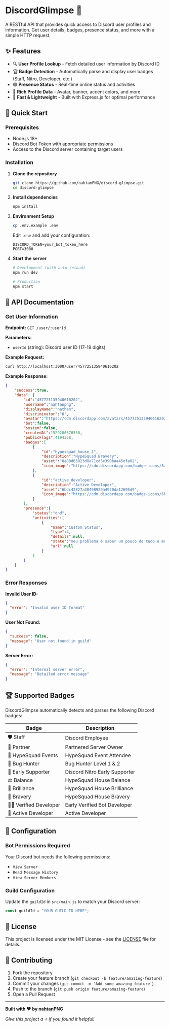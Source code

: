 # DiscordGlimpse 👀

A RESTful API that provides quick access to Discord user profiles and information. Get user details, badges, presence status, and more with a simple HTTP request.

## ✨ Features

- 🔍 **User Profile Lookup** - Fetch detailed user information by Discord ID
- 🏆 **Badge Detection** - Automatically parse and display user badges (Staff, Nitro, Developer, etc.)
- 🟢 **Presence Status** - Real-time online status and activities
- 🎨 **Rich Profile Data** - Avatar, banner, accent colors, and more
- 🚀 **Fast & Lightweight** - Built with Express.js for optimal performance

## 🚀 Quick Start

### Prerequisites

- Node.js 18+ 
- Discord Bot Token with appropriate permissions
- Access to the Discord server containing target users

### Installation

1. **Clone the repository**
   ```bash
   git clone https://github.com/nahtanPNG/discord-glimpse.git
   cd discord-glimpse
   ```

2. **Install dependencies**
   ```bash
   npm install
   ```

3. **Environment Setup**
   ```bash
   cp .env.example .env
   ```
   
   Edit `.env` and add your configuration:
   ```env
   DISCORD_TOKEN=your_bot_token_here
   PORT=3000
   ```

4. **Start the server**
   ```bash
   # Development (with auto-reload)
   npm run dev
   
   # Production
   npm start
   ```

## 📖 API Documentation

### Get User Information

**Endpoint:** `GET /user/:userId`

**Parameters:**
- `userId` (string): Discord user ID (17-19 digits)

**Example Request:**
```bash
curl http://localhost:3000/user/457725135940616202
```

**Example Response:**
```json
{
    "success":true,
    "data": {
        "id":"457725135940616202",
        "username":"nahtanpng",
        "displayName":"nathan",
        "discriminator":"0",
        "avatar":"https://cdn.discordapp.com/avatars/457725135940616202/712d13f013a8c45556c7d08b60a6c6aa.webp?size=1024",
        "bot":false,
        "system":false,
        "createdAt":1529200576530,
        "publicFlags":4194368,
        "badges":[
            {
                "id":"hypesquad_house_1",
                "description":"HypeSquad Bravery",
                "asset":"8a88d63823d8a71cd5e390baa45efa02",
                "icon_image":"https://cdn.discordapp.com/badge-icons/8a88d63823d8a71cd5e390baa45efa02.png"
            },
            {
                "id":"active_developer",
                "description":"Active Developer",
                "asset":"6bdc42827a38498929a4920da12695d9",
                "icon_image":"https://cdn.discordapp.com/badge-icons/6bdc42827a38498929a4920da12695d9.png"
            }
        ],
        "presence":{
            "status":"dnd",
            "activities":[
                {
                    "name":"Custom Status",
                    "type":4,
                    "details":null,
                    "state":"meu problema é saber um pouco de tudo e muito de nada",
                    "url":null
                }
            ]
        }
    }
}
```

### Error Responses

**Invalid User ID:**
```json
{
  "error": "Invalid user ID format"
}
```

**User Not Found:**
```json
{
  "success": false,
  "message": "User not found in guild"
}
```

**Server Error:**
```json
{
  "error": "Internal server error",
  "message": "Detailed error message"
}
```

## 🏆 Supported Badges

DiscordGlimpse automatically detects and parses the following Discord badges:

| Badge                | Description                   |
| -------------------- | ----------------------------- |
| 🛡️ Staff              | Discord Employee              |
| 🤝 Partner            | Partnered Server Owner        |
| 🎉 HypeSquad Events   | HypeSquad Event Attendee      |
| 🐛 Bug Hunter         | Bug Hunter Level 1 & 2        |
| 💜 Early Supporter    | Discord Nitro Early Supporter |
| ⚖️ Balance            | HypeSquad House Balance       |
| 💎 Brilliance         | HypeSquad House Brilliance    |
| 💪 Bravery            | HypeSquad House Bravery       |
| 👨‍💻 Verified Developer | Early Verified Bot Developer  |
| 🔨 Active Developer   | Active Developer              |

## 🔧 Configuration

### Bot Permissions Required

Your Discord bot needs the following permissions:
- `View Server`
- `Read Message History` 
- `View Server Members`

### Guild Configuration

Update the `guildId` in `src/main.js` to match your Discord server:
```javascript
const guildId = "YOUR_GUILD_ID_HERE";
```

## 📝 License

This project is licensed under the MIT License - see the [LICENSE](LICENSE) file for details.

## 🤝 Contributing

1. Fork the repository
2. Create your feature branch (`git checkout -b feature/amazing-feature`)
3. Commit your changes (`git commit -m 'Add some amazing feature'`)
4. Push to the branch (`git push origin feature/amazing-feature`)
5. Open a Pull Request

---

**Built with ❤️ by [nahtanPNG](https://github.com/nahtanPNG)**

*Give this project a ⭐ if you found it helpful!*
